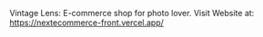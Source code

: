 Vintage Lens: E-commerce shop for photo lover. 
Visit Website at: https://nextecommerce-front.vercel.app/
